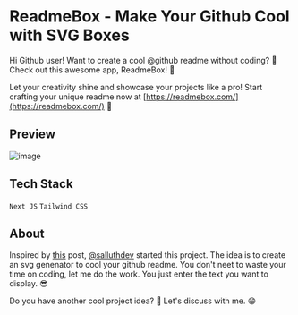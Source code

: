 # ReadmeBox - Make Your Github Cool with SVG Boxes
Hi Github user! Want to create a cool @github readme without coding? 🚀 Check out this awesome app, ReadmeBox! 🎉

Let your creativity shine and showcase your projects like a pro! Start crafting your unique readme now at [https://readmebox.com/](https://readmebox.com/) 📝

## Preview
![image](https://github.com/salluthdev/readmebox/assets/83701344/a60df519-c0ce-49bd-b7d4-214b705fb7e8)


## Tech Stack
`Next JS` `Tailwind CSS`

## About
Inspired by [this](https://twitter.com/github/status/1618309004362407937) post, [@salluthdev](https://twitter.com/github/status/1618309004362407937) started this project. The idea is to create an svg genenator to cool your github readme. You don't neet to waste your time on coding, let me do the work. You just enter the text you want to display. 😎

Do you have another cool project idea? 🤔 Let's discuss with me. 😁

